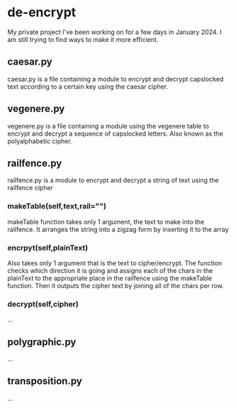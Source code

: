 # de-encrypt
My private project I've been working on for a few days in January 2024. I am still trying to find ways to make it more efficient.

## caesar.py
caesar.py is a file containing a module to encrypt and decrypt capslocked text according to a certain key using the caesar cipher.

## vegenere.py
vegenere.py is a file containing a module using the vegenere table to encrypt and decrypt a sequence of capslocked letters. Also known as the polyalphabetic cipher.

## railfence.py
railfence.py is a module to encrypt and decrypt a string of text using the railfence cipher
### makeTable(self,text,rail="")
makeTable function takes only 1 argument, the text to make into the railfence. It arranges the string into a zigzag form by inserting it to the array
### encrpyt(self,plainText)
Also takes only 1 argument that is the text to cipher/encrypt. The function checks which direction it is going and assigns each of the chars in the plainText to the appropriate place in the railfence using the makeTable function. Then it outputs the cipher text by joining all of the chars per row.
### decrypt(self,cipher)
...

## polygraphic.py
...

## transposition.py
...
